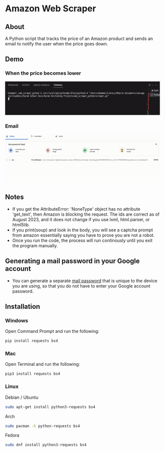 # Amazon Web Scraper
## About
A Python script that tracks the price of an Amazon product and sends an email to notify the user when the price goes down.

## Demo 
### When the price becomes lower
<img src="demos/web_scraper_demo.gif" width="600" height="109"/>

### Email
<img src="demos/web_scraper_demo_email.gif" width="650" height="160"/>

## Notes
* If you get the AttributeError: 'NoneType' object has no attribute 'get_text', then Amazon is blocking the request. The ids are correct as of August 2023, and it does not change if you use lxml, html.parser, or html5lib. 
* If you print(soup) and look in the body, you will see a captcha prompt from amazon essentially saying you have to prove you are not a robot.
* Once you run the code, the process will run continously until you exit the program manually.

## Generating a mail password in your Google account
* You can generate a separate [mail password](https://knowledge.workspace.google.com/kb/how-to-generate-an-app-passwords-000009237) that is unique to the device you are using, so that you do not have to enter your Google account password. 

## Installation

### Windows

Open Command Prompt and run the following:

```sh
pip install requests bs4
```

### Mac

Open Terminal and run the following:

```sh
pip3 install requests bs4
```

### Linux

Debian / Ubuntu

```sh
sudo apt-get install python3-requests bs4
```

Arch

```sh
sudo pacman -S python-requests bs4
```

Fedora

```sh
sudo dnf install python3-requests bs4
``` 
